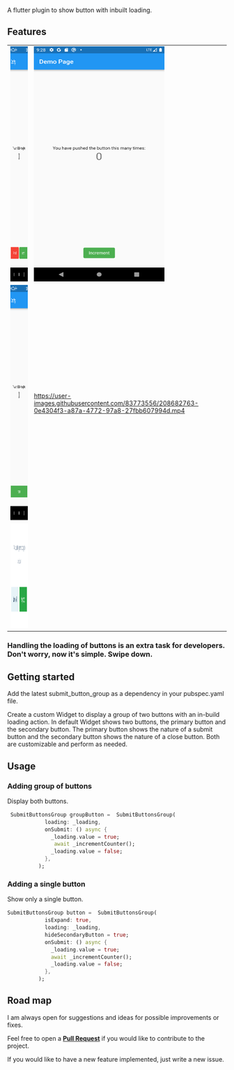 <!-- 
This README describes the package. If you publish this package to pub.dev,
this README's contents appear on the landing page for your package.

For information about how to write a good package README, see the guide for
[writing package pages](https://dart.dev/guides/libraries/writing-package-pages). 

For general information about developing packages, see the Dart guide for
[creating packages](https://dart.dev/guides/libraries/create-library-packages)
and the Flutter guide for
[developing packages and plugins](https://flutter.dev/developing-packages). 
-->

A flutter plugin to show button with inbuilt loading.

## Features

<table>
 <tr>
  <td><img src="https://github.com/nikhith265/submit_button_group/blob/master/attachments/screen_shots/Screenshot_1671328831.png" alt="Button type one" width="300" height="540"></td>
  <td><img src="https://github.com/nikhith265/submit_button_group/blob/master/attachments/screen_shots/Screenshot_1671330586.png" alt="Button type two" width="300" height="540"></td>
 </tr>
 <tr>
  <td><img src="https://github.com/nikhith265/submit_button_group/blob/master/attachments/screen_shots/Screenshot_1671330607.png" alt="Button type three" width="300" height="540"></td>
  <td>
  

https://user-images.githubusercontent.com/83773556/208682763-0e4304f3-a87a-4772-97a8-27fbb607994d.mp4


  
  </td>
 </tr>
 <tr>
   <td> 
   <img src="https://github.com/nikhith265/submit_button_group/blob/master/attachments/screen_shots/Group%20535.png" alt="Button type three" width="300" height="240">
 </td>
 </tr>
</table>

<h3>Handling the loading of buttons is an extra task for developers. Don't worry, now it's simple. Swipe down. </h3>


## Getting started

Add the latest submit_button_group as a dependency in your pubspec.yaml file.

Create a custom Widget to display a group of two buttons with an in-build loading action. In default Widget shows two buttons, the primary button and the secondary button.  The primary button shows the nature of a submit button and the secondary button shows the nature of a close button. Both are customizable and perform as needed.

## Usage
### Adding group of buttons
Display both buttons.

```dart
 SubmitButtonsGroup groupButton =  SubmitButtonsGroup(  
            loading: _loading,
            onSubmit: () async {
              _loading.value = true;
               await _incrementCounter();
              _loading.value = false;
            },
          );
```
### Adding a single button

Show only a single button.

```dart
SubmitButtonsGroup button =  SubmitButtonsGroup(
            isExpand: true,
            loading: _loading,
            hideSecondaryButton = true;
            onSubmit: () async {
              _loading.value = true;
              await _incrementCounter();
              _loading.value = false;
            },
          );
```       
## Road map

I am always open for suggestions and ideas for possible improvements or fixes.

Feel free to open a <a href ="https://github.com/nikhith265/submit_button_group/pulls"> <Strong>Pull Request</Strong></a> if you would like to contribute to the project.

If you would like to have a new feature implemented, just write a new issue.
